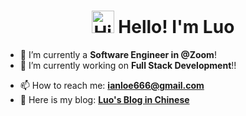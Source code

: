 
<h1 align="center">
<img src='https://qpluspicture.oss-cn-beijing.aliyuncs.com/6LjjQA/Hi.gif' alt='Hi' width="36"/> Hello! I'm Luo  </h1>



<!-- - 🔭 I’m currently an **Engineering Master Student @ UIUC**! -->
- 🔭 I’m currently a **Software Engineer in @Zoom**!
- 🌱 I’m currently working on **Full Stack Development**!!
<!-- - ⚡ I’m currently seeking for full-time general SWE and Front End positions starting at Dec.2020!!!-->
- 📫 How to reach me: **ianloe666@gmail.com**
- 📙 Here is my blog: **[Luo's Blog in Chinese](https://law-chain-hot.github.io)**


<!--START_SECTION:waka-->
<!--END_SECTION:waka-->
